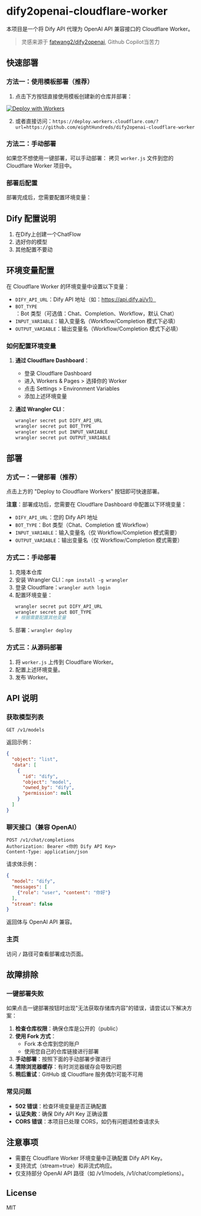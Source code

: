 # dify2openai-cloudflare-worker

本项目是一个将 Dify API 代理为 OpenAI API 兼容接口的 Cloudflare Worker。

> 灵感来源于 [fatwang2/dify2openai](https://github.com/fatwang2/dify2openai), Github Copilot当苦力

## 快速部署

### 方法一：使用模板部署（推荐）

1. 点击下方按钮直接使用模板创建新的仓库并部署：

[![Deploy with Workers](https://deploy.workers.cloudflare.com/button)](https://deploy.workers.cloudflare.com/?url=https://github.com/eightHundreds/dify2openai-cloudflare-worker)

2. 或者直接访问：`https://deploy.workers.cloudflare.com/?url=https://github.com/eightHundreds/dify2openai-cloudflare-worker`
### 方法二：手动部署
如果您不想使用一键部署，可以手动部署：
拷贝 `worker.js` 文件到您的 Cloudflare Worker 项目中。


### 部署后配置

部署完成后，您需要配置环境变量：

## Dify 配置说明

1. 在Dify上创建一个ChatFlow
2. 选好你的模型
3. 其他配置不要动


## 环境变量配置

在 Cloudflare Worker 的环境变量中设置以下变量：

- `DIFY_API_URL`：Dify API 地址（如：https://api.dify.ai/v1）
- `BOT_TYPE`：Bot 类型（可选值：Chat、Completion、Workflow，默认 Chat）
- `INPUT_VARIABLE`：输入变量名（Workflow/Completion 模式下必填）
- `OUTPUT_VARIABLE`：输出变量名（Workflow/Completion 模式下必填）

### 如何配置环境变量

1. **通过 Cloudflare Dashboard**：
   - 登录 Cloudflare Dashboard
   - 进入 Workers & Pages > 选择你的 Worker
   - 点击 Settings > Environment Variables
   - 添加上述环境变量

2. **通过 Wrangler CLI**：
   ```bash
   wrangler secret put DIFY_API_URL
   wrangler secret put BOT_TYPE
   wrangler secret put INPUT_VARIABLE
   wrangler secret put OUTPUT_VARIABLE
   ```

## 部署

### 方式一：一键部署（推荐）

点击上方的 "Deploy to Cloudflare Workers" 按钮即可快速部署。

**注意**：部署成功后，您需要在 Cloudflare Dashboard 中配置以下环境变量：
- `DIFY_API_URL`：您的 Dify API 地址
- `BOT_TYPE`：Bot 类型（Chat、Completion 或 Workflow）
- `INPUT_VARIABLE`：输入变量名（仅 Workflow/Completion 模式需要）
- `OUTPUT_VARIABLE`：输出变量名（仅 Workflow/Completion 模式需要）

### 方式二：手动部署

1. 克隆本仓库
2. 安装 Wrangler CLI：`npm install -g wrangler`
3. 登录 Cloudflare：`wrangler auth login`
4. 配置环境变量：
   ```bash
   wrangler secret put DIFY_API_URL
   wrangler secret put BOT_TYPE
   # 根据需要配置其他变量
   ```
5. 部署：`wrangler deploy`

### 方式三：从源码部署

1. 将 `worker.js` 上传到 Cloudflare Worker。
2. 配置上述环境变量。
3. 发布 Worker。

## API 说明

### 获取模型列表

```
GET /v1/models
```

返回示例：

```json
{
  "object": "list",
  "data": [
    {
      "id": "dify",
      "object": "model",
      "owned_by": "dify",
      "permission": null
    }
  ]
}
```

### 聊天接口（兼容 OpenAI）

```
POST /v1/chat/completions
Authorization: Bearer <你的 Dify API Key>
Content-Type: application/json
```

请求体示例：

```json
{
  "model": "dify",
  "messages": [
    {"role": "user", "content": "你好"}
  ],
  "stream": false
}
```

返回体与 OpenAI API 兼容。

### 主页

访问 `/` 路径可查看部署成功页面。

## 故障排除

### 一键部署失败

如果点击一键部署按钮时出现"无法获取存储库内容"的错误，请尝试以下解决方案：

1. **检查仓库权限**：确保仓库是公开的（public）
2. **使用 Fork 方式**：
   - Fork 本仓库到您的账户
   - 使用您自己的仓库链接进行部署
3. **手动部署**：按照下面的手动部署步骤进行
4. **清除浏览器缓存**：有时浏览器缓存会导致问题
5. **稍后重试**：GitHub 或 Cloudflare 服务偶尔可能不可用

### 常见问题

- **502 错误**：检查环境变量是否正确配置
- **认证失败**：确保 Dify API Key 正确设置
- **CORS 错误**：本项目已处理 CORS，如仍有问题请检查请求头

## 注意事项

- 需要在 Cloudflare Worker 环境变量中正确配置 Dify API Key。
- 支持流式（stream=true）和非流式响应。
- 仅支持部分 OpenAI API 路径（如 /v1/models, /v1/chat/completions）。

## License

MIT